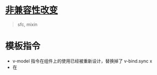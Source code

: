# [非兼容性改变](https://v3-migration.vuejs.org/zh/breaking-changes/)

> sfc, mixin

# 模板指令

- v-model 指令在组件上的使用已经被重新设计，替换掉了 v-bind.sync x
- 在<template v-for> 和没有 v-for 的节点身上使用 key 发生了变化
- v-if 和 v-for 在同一个元素身上使用时的优先级发生了变化
- v-bind="object" 现在是顺序敏感的
- v-on:event.native 事件修饰符已经被移除

# 组件

- 函数式组件只能通过纯函数进行创建
- 单文件组件 (SFC) <template> 标签的 functional attribute 和函数式组件的 functional 选项已被移除

# 渲染函数

- 渲染函数 API 更改
- $scopedSlots property 已移除，所有插槽都通过 $slots 作为函数暴露
- $listeners 被移除或整合到 $attrs
- $attrs 现在包含 class 和 style attribute

# 自定义元素

- 特殊的 is attribute 的使用被严格限制在被保留的 <component> 标签中

# 其他小改变

- Transition 的一些 class 被重命名

# 被移除的 API
- 过滤器 (filter)
